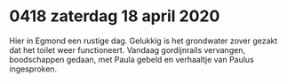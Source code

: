 # 0418 zaterdag 18 april 2020
Hier in Egmond een rustige dag. Gelukkig is het grondwater zover gezakt dat het toilet weer functioneert. Vandaag gordijnrails vervangen, boodschappen gedaan, met Paula gebeld en verhaaltje van Paulus ingesproken.


